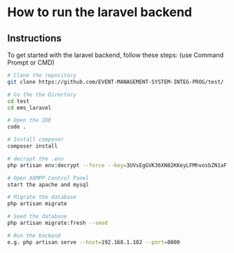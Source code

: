 # How to run the laravel backend

## Instructions

To get started with the laravel backend, follow these steps: (use Command Prompt or CMD)

```sh
# Clone the repository
git clone https://github.com/EVENT-MANAGEMENT-SYSTEM-INTEG-PROG/test/

# Go the the Directory
cd test
cd ems_laravel

# Open the IDE
code .

# Install composer
composer install

# decrypt the .env
php artisan env:decrypt --force --key=3UVsEgGVK36XN82KKeyLFMhvosbZN1aF

# Open XAMPP Control Panel
start the apache and mysql

# Migrate the database
php artisan migrate

# Seed the database
php artisan migrate:fresh --seed

# Run the backend
e.g. php artisan serve --host=192.168.1.102 --port=8000
